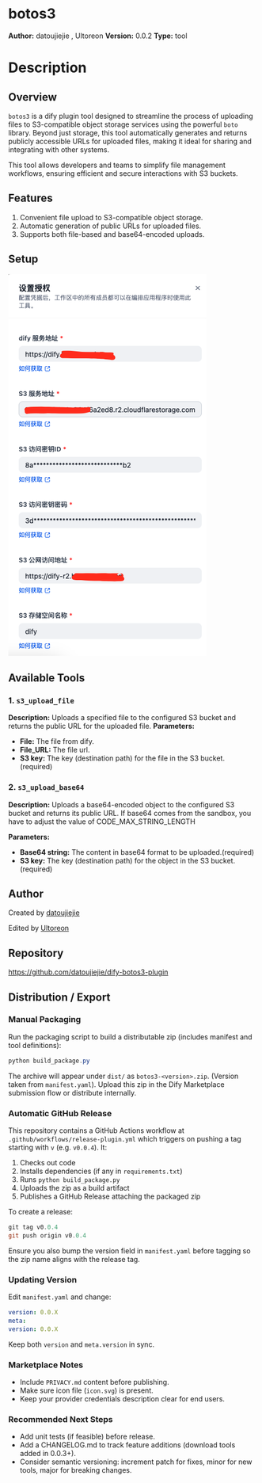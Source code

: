 # botos3

**Author:** datoujiejie , Ultoreon
**Version:** 0.0.2
**Type:** tool

# Description

## Overview

`botos3` is a dify plugin tool designed to streamline the process of uploading files to S3-compatible object storage services using the powerful `boto` library. Beyond just storage, this tool automatically generates and returns publicly accessible URLs for uploaded files, making it ideal for sharing and integrating with other systems.

This tool allows developers and teams to simplify file management workflows, ensuring efficient and secure interactions with S3 buckets.

## Features

1. Convenient file upload to S3-compatible object storage.
2. Automatic generation of public URLs for uploaded files.
3. Supports both file-based and base64-encoded uploads.

## Setup

![](./_assets/setup.png)

## Available Tools

### 1. `s3_upload_file`

**Description:** Uploads a specified file to the configured S3 bucket and returns the public URL for the uploaded file.
**Parameters:**

- **File:** The file from dify.
- **File_URL:**  The file url.
- **S3 key:** The key (destination path) for the file in the S3 bucket. (required)



### 2. `s3_upload_base64`

**Description:** Uploads a base64-encoded object to the configured S3 bucket and returns its public URL. 
If base64 comes from the sandbox, you have to adjust the value of CODE_MAX_STRING_LENGTH

**Parameters:**

- **Base64 string:** The content in base64 format to be uploaded.(required)
- **S3 key:** The key (destination path) for the object in the S3 bucket.(required)

## Author


Created by [datoujiejie](https://github.com/datoujiejie)

Edited by [Ultoreon](https://github.com/Ultoreon)

## Repository


https://github.com/datoujiejie/dify-botos3-plugin

## Distribution / Export

### Manual Packaging

Run the packaging script to build a distributable zip (includes manifest and tool definitions):

```powershell
python build_package.py
```

The archive will appear under `dist/` as `botos3-<version>.zip`. (Version taken from `manifest.yaml`). Upload this zip in the Dify Marketplace submission flow or distribute internally.

### Automatic GitHub Release

This repository contains a GitHub Actions workflow at `.github/workflows/release-plugin.yml` which triggers on pushing a tag starting with `v` (e.g. `v0.0.4`). It:

1. Checks out code
2. Installs dependencies (if any in `requirements.txt`)
3. Runs `python build_package.py`
4. Uploads the zip as a build artifact
5. Publishes a GitHub Release attaching the packaged zip

To create a release:

```powershell
git tag v0.0.4
git push origin v0.0.4
```

Ensure you also bump the version field in `manifest.yaml` before tagging so the zip name aligns with the release tag.

### Updating Version

Edit `manifest.yaml` and change:

```yaml
version: 0.0.X
meta:
version: 0.0.X
```

Keep both `version` and `meta.version` in sync.

### Marketplace Notes

- Include `PRIVACY.md` content before publishing.
- Make sure icon file (`icon.svg`) is present.
- Keep your provider credentials description clear for end users.

### Recommended Next Steps

- Add unit tests (if feasible) before release.
- Add a CHANGELOG.md to track feature additions (download tools added in 0.0.3+).
- Consider semantic versioning: increment patch for fixes, minor for new tools, major for breaking changes.

